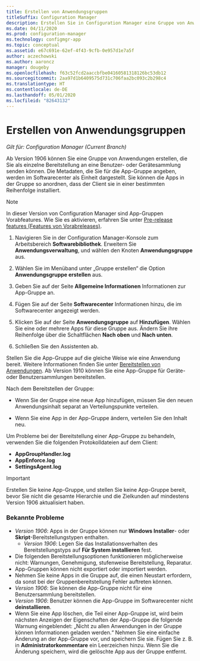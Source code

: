 ```yaml
---
title: Erstellen von Anwendungsgruppen
titleSuffix: Configuration Manager
description: Erstellen Sie in Configuration Manager eine Gruppe von Anwendungen, die Sie als einzelne Bereitstellung an eine Benutzer- oder Gerätesammlung senden können.
ms.date: 04/11/2020
ms.prod: configuration-manager
ms.technology: configmgr-app
ms.topic: conceptual
ms.assetid: e67c691e-62ef-4f43-9cfb-0e957d1e7a5f
author: aczechowski
ms.author: aaroncz
manager: dougeby
ms.openlocfilehash: f63c52fcd2aaccbfbe04160581318126bc53db12
ms.sourcegitcommit: 2aa97d1b6409575d731c706faa2bc093c2b298c4
ms.translationtype: HT
ms.contentlocale: de-DE
ms.lasthandoff: 05/01/2020
ms.locfileid: "82643132"
---
```

# <a name="create-application-groups"></a>Erstellen von Anwendungsgruppen

*Gilt für: Configuration Manager (Current Branch)*

<!--3555907-->

Ab Version 1906 können Sie eine Gruppe von Anwendungen erstellen, die Sie als einzelne Bereitstellung an eine Benutzer- oder Gerätesammlung senden können. Die Metadaten, die Sie für die App-Gruppe angeben, werden im Softwarecenter als Einheit dargestellt. Sie können die Apps in der Gruppe so anordnen, dass der Client sie in einer bestimmten Reihenfolge installiert.

> [!Note]  
> In dieser Version von Configuration Manager sind App-Gruppen Vorabfeatures. Wie Sie es aktivieren, erfahren Sie unter [Pre-release features (Features von Vorabreleases)](../../core/servers/manage/pre-release-features.md).  

1. Navigieren Sie in der Configuration Manager-Konsole zum Arbeitsbereich **Softwarebibliothek**. Erweitern Sie **Anwendungsverwaltung**, und wählen den Knoten **Anwendungsgruppe** aus.  

1. Wählen Sie im Menüband unter „Gruppe erstellen“ die Option **Anwendungsgruppe erstellen** aus.

1. Geben Sie auf der Seite **Allgemeine Informationen** Informationen zur App-Gruppe an.  

1. Fügen Sie auf der Seite **Softwarecenter** Informationen hinzu, die im Softwarecenter angezeigt werden.  

1. Klicken Sie auf der Seite **Anwendungsgruppe** auf **Hinzufügen**. Wählen Sie eine oder mehrere Apps für diese Gruppe aus. Ändern Sie ihre Reihenfolge über die Schaltflächen **Nach oben** und **Nach unten**.  

1. Schließen Sie den Assistenten ab.  

Stellen Sie die App-Gruppe auf die gleiche Weise wie eine Anwendung bereit. Weitere Informationen finden Sie unter [Bereitstellen von Anwendungen](deploy-applications.md). Ab Version 1910 können Sie eine App-Gruppe für Geräte- oder Benutzersammlungen bereitstellen.

Nach dem Bereitstellen der Gruppe:

- Wenn Sie der Gruppe eine neue App hinzufügen, müssen Sie den neuen Anwendungsinhalt separat an Verteilungspunkte verteilen.

- Wenn Sie eine App in der App-Gruppe ändern, verteilen Sie den Inhalt neu.

Um Probleme bei der Bereitstellung einer App-Gruppe zu behandeln, verwenden Sie die folgenden Protokolldateien auf dem Client:

- **AppGroupHandler.log**
- **AppEnforce.log**
- **SettingsAgent.log**

> [!Important]  
> Erstellen Sie keine App-Gruppe, und stellen Sie keine App-Gruppe bereit, bevor Sie nicht die gesamte Hierarchie und die Zielkunden auf mindestens Version 1906 aktualisiert haben.

### <a name="known-issues"></a>Bekannte Probleme

- *Version 1906*: Apps in der Gruppe können nur **Windows Installer**- oder **Skript**-Bereitstellungstypen enthalten.
  - *Version 1906*: Legen Sie das Installationsverhalten des Bereitstellungstyps auf **Für System installieren** fest.
- Die folgenden Bereitstellungsoptionen funktionieren möglicherweise nicht: Warnungen, Genehmigung, stufenweise Bereitstellung, Reparatur.
- App-Gruppen können nicht exportiert oder importiert werden.
- Nehmen Sie keine Apps in die Gruppe auf, die einen Neustart erfordern, da sonst bei der Gruppenbereitstellung Fehler auftreten können.
- *Version 1906*: Sie können die App-Gruppe nicht für eine Benutzersammlung bereitstellen.
- *Version 1906*: Benutzer können die App-Gruppe im Softwarecenter nicht **deinstallieren**.
- Wenn Sie eine App löschen, die Teil einer App-Gruppe ist, wird beim nächsten Anzeigen der Eigenschaften der App-Gruppe die folgende Warnung eingeblendet: „Nicht zu allen Anwendungen in der Gruppe können Informationen geladen werden.“ Nehmen Sie eine einfache Änderung an der App-Gruppe vor, und speichern Sie sie. Fügen Sie z. B. in **Administratorkommentare** ein Leerzeichen hinzu. Wenn Sie die Änderung speichern, wird die gelöschte App aus der Gruppe entfernt.<!-- 7099542 -->
